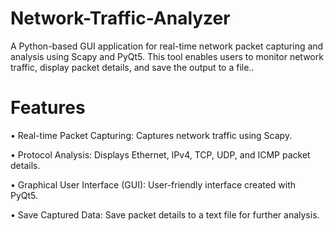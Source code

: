 # Network-Traffic-Analyzer
A Python-based GUI application for real-time network packet capturing and analysis using Scapy and PyQt5. This tool enables users to monitor network traffic, display packet details, and save the output to a file..

# Features
• Real-time Packet Capturing: Captures network traffic using Scapy.

• Protocol Analysis: Displays Ethernet, IPv4, TCP, UDP, and ICMP packet details.

• Graphical User Interface (GUI): User-friendly interface created with PyQt5.

• Save Captured Data: Save packet details to a text file for further analysis.



